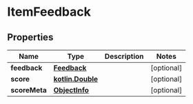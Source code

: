 # ItemFeedback

## Properties
Name | Type | Description | Notes
------------ | ------------- | ------------- | -------------
**feedback** | [**Feedback**](Feedback.md) |  |  [optional]
**score** | [**kotlin.Double**](.md) |  |  [optional]
**scoreMeta** | [**ObjectInfo**](ObjectInfo.md) |  |  [optional]
